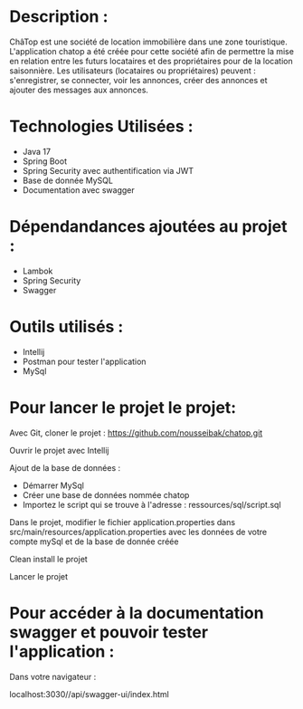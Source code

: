 # Description :

ChâTop est une société de location immobilière dans une zone touristique.
L'application chatop a été créée pour cette société afin de permettre la mise en relation entre les futurs locataires et des propriétaires pour de la location saisonnière. 
Les utilisateurs (locataires ou propriétaires) peuvent : s'enregistrer, se connecter, voir les annonces, créer des annonces et ajouter des messages aux annonces.

# Technologies Utilisées :

- Java 17
- Spring Boot
- Spring Security avec authentification via JWT
- Base de donnée MySQL
- Documentation avec swagger
  
# Dépendandances ajoutées au projet :

- Lambok
- Spring Security
- Swagger

# Outils utilisés :
- Intellij
- Postman pour tester l'application
- MySql


# Pour lancer le projet le projet:

Avec Git, cloner le projet : https://github.com/nousseibak/chatop.git

Ouvrir le projet avec Intellij

Ajout de la base de données :

- Démarrer MySql
- Créer une base de données nommée chatop
- Importez le script qui se trouve à l'adresse : ressources/sql/script.sql

Dans le projet, modifier le fichier application.properties dans src/main/resources/application.properties avec les données de votre compte mySql et de la base de donnée créée

Clean install le projet

Lancer le projet 


# Pour accéder à la documentation swagger et pouvoir tester l'application :
Dans votre navigateur :

localhost:3030//api/swagger-ui/index.html












